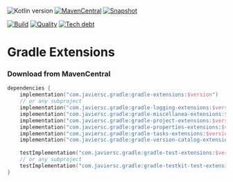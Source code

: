 ![Kotlin version](https://img.shields.io/badge/kotlin-1.6.21-blueviolet?logo=kotlin&logoColor=white)
[![MavenCentral](https://img.shields.io/maven-central/v/com.javiersc.gradle/gradle-extensions?label=MavenCentral)](https://repo1.maven.org/maven2/com/javiersc/gradle/gradle-extensions/)
[![Snapshot](https://img.shields.io/nexus/s/com.javiersc.gradle/gradle-extensions?server=https%3A%2F%2Foss.sonatype.org%2F&label=Snapshot)](https://oss.sonatype.org/content/repositories/snapshots/com/javiersc/gradle/gradle-extensions/)

[![Build](https://img.shields.io/github/workflow/status/JavierSegoviaCordoba/gradle-extensions/build-kotlin?label=Build&logo=GitHub)](https://github.com/JavierSegoviaCordoba/gradle-extensions/tree/main)
[![Quality](https://img.shields.io/sonar/quality_gate/com.javiersc.gradle:gradle-extensions-project?label=Quality&logo=SonarCloud&logoColor=white&server=https%3A%2F%2Fsonarcloud.io)](https://sonarcloud.io/dashboard?id=com.javiersc.gradle:gradle-extensions-project)
[![Tech debt](https://img.shields.io/sonar/tech_debt/com.javiersc.gradle:gradle-extensions-project?label=Tech%20debt&logo=SonarCloud&logoColor=white&server=https%3A%2F%2Fsonarcloud.io)](https://sonarcloud.io/dashboard?id=com.javiersc.gradle:gradle-extensions-project)

# Gradle Extensions

### Download from MavenCentral

```kotlin
dependencies {
    implementation("com.javiersc.gradle:gradle-extensions:$version")
    // or any subproject
    implementation("com.javiersc.gradle:gradle-logging-extensions:$version")
    implementation("com.javiersc.gradle:gradle-miscellanea-extensions:$version")
    implementation("com.javiersc.gradle:gradle-project-extensions:$version")
    implementation("com.javiersc.gradle:gradle-properties-extensions:$version")
    implementation("com.javiersc.gradle:gradle-tasks-extensions:$version")
    implementation("com.javiersc.gradle:gradle-version-catalog-extensions:$version")
    
    testImplementation("com.javiersc.gradle:gradle-test-extensions:$version")
    // or any subproject
    testImplementation("com.javiersc.gradle:gradle-testkit-test-extensions:$version")
}
```

